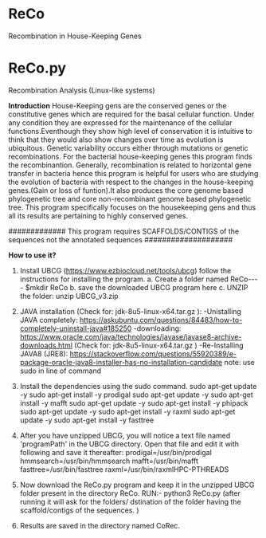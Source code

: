 # ReCo
Recombination in House-Keeping Genes
# ReCo.py
Recombination Analysis (Linux-like systems)

**Introduction**
House-Keeping gens are the conserved genes or the constitutive genes which are required for the basal cellular function.
Under any condition they are expressed for the maintenance of the cellular functions.Eventhough they show high level of 
conservation it is intuitive to think that they would also show changes over time as evolution is ubiquitous. Genetic 
variability occurs either through mutations or genetic recombinations. For the bacterial house-keeping genes this program 
finds the recombinantion. 
Generally, recombination is related to horizontal gene transfer in bacteria hence this program is helpful for users who 
are studying the evolution of bacteria with respect to the changes in the house-keeping genes.(Gain or loss of funtion).It 
also produces the core genome based phylogenetic tree and core non-recombinant genome based phylogenetic tree.
This program specifically focuses on the housekeeping gens and thus all its results are pertaining to highly conserved genes.

############# This program requires SCAFFOLDS/CONTIGS of the sequences not the annotated sequences  ####################

**How to use it?**
1. Install UBCG (https://www.ezbiocloud.net/tools/ubcg) follow the instructions for installing the program. 
    a. Create a folder named ReCo---- $mkdir ReCo
    b. save the downloaded UBCG program here
    c. UNZIP the folder: unzip UBCG_v3.zip
2. JAVA installation (Check for: jdk-8u5-linux-x64.tar.gz ):
  -Unistalling JAVA completely: https://askubuntu.com/questions/84483/how-to-completely-uninstall-java#185250
  -downloading: https://www.oracle.com/java/technologies/javase/javase8-archive-downloads.html (Check for: jdk-8u5-linux-x64.tar.gz )
  -Re-Installing JAVA8 (JRE8): https://stackoverflow.com/questions/55920389/e-package-oracle-java8-installer-has-no-installation-candidate 
        note: use sudo in line of command
3. Install the dependencies using the sudo command. 
  sudo apt-get update -y
  sudo apt-get install -y prodigal
  sudo apt-get update -y
  sudo apt-get install -y mafft
  sudo apt-get update -y
  sudo apt-get install -y phipack
  sudo apt-get update -y
  sudo apt-get install -y raxml
  sudo apt-get update -y
  sudo apt-get install -y fasttree
4. After you have unzipped UBCG, you will notice a text file named 'programPath' in the UBCG directory. Open that file and edit it with following and save it thereafter:
  prodigal=/usr/bin/prodigal
  hmmsearch=/usr/bin/hmmsearch
  mafft=/usr/bin/mafft
  fasttree=/usr/bin/fasttree
  raxml=/usr/bin/raxmlHPC-PTHREADS
  
5. Now download the ReCo.py program and keep it in the unzipped UBCG folder present in the directory ReCo. RUN:- python3 ReCo.py (after running it will ask for the folders/ dstination of the folder having the scaffold/contigs of the sequences. ) 
6. Results are saved in the directory named CoRec.
